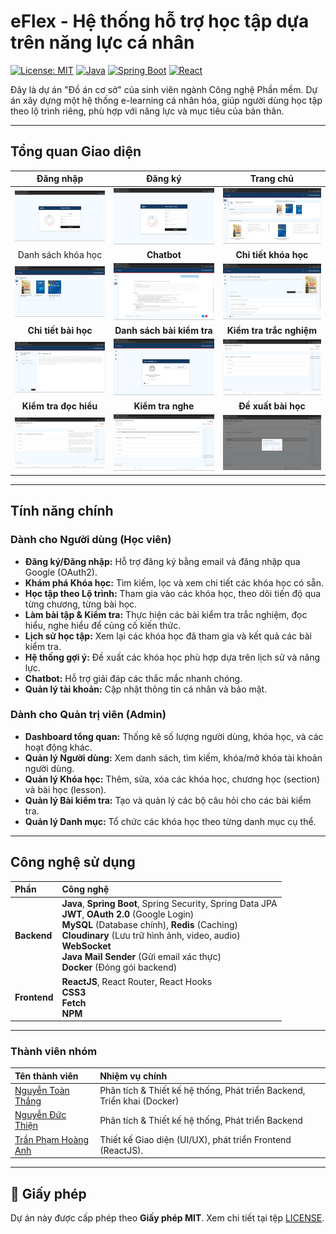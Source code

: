 # **eFlex - Hệ thống hỗ trợ học tập dựa trên năng lực cá nhân**

[![License: MIT](https://img.shields.io/badge/License-MIT-yellow.svg)](https://opensource.org/licenses/MIT)
[![Java](https://img.shields.io/badge/Java-17-blue.svg)](https://www.oracle.com/java/technologies/javase/jdk17-archive-downloads.html)
[![Spring Boot](https://img.shields.io/badge/Spring%20Boot-3.x-brightgreen.svg)](https://spring.io/projects/spring-boot)
[![React](https://img.shields.io/badge/React-18-blue.svg)](https://reactjs.org/)

Đây là dự án "Đồ án cơ sở" của sinh viên ngành Công nghệ Phần mềm. Dự án xây dựng một hệ thống e-learning cá nhân hóa, giúp người dùng học tập theo lộ trình riêng, phù hợp với năng lực và mục tiêu của bản thân.

---

## Tổng quan Giao diện

| Đăng nhập | Đăng ký | Trang chủ |
| :-----------------: | :-----------------: | :-----------------: |
| ![Đăng nhập](docs/images/login.png) | ![Đăng ký](docs/images/register.png) | ![Trang chủ](docs/images/dashboard.png) |
| Danh sách khóa học | **Chatbot** | **Chi tiết khóa học** |
| ![Danh sách khóa học](docs/images/courses.png) | ![Chatbot](docs/images/chatbot.png) | ![Chi tiết khóa học](docs/images/course-details.png) |
| **Chi tiết bài học** | **Danh sách bài kiểm tra** | **Kiểm tra trắc nghiệm** |
|  ![Chi tiết bài học](docs/images/lesson-details.png) | ![Danh sách bài kiểm tra](docs/images/list-test.png) | ![Kiểm tra trắc nghiệm](docs/images/test-mc.png) |
| **Kiểm tra đọc hiểu** | **Kiểm tra nghe** | **Đề xuất bài học** |
| ![Kiểm tra đọc hiểu](docs/images/test-reading.png) | ![Kiểm tra nghe](docs/images/test-listening.png) | ![Đề xuất bài học](docs/images/recommend-lesson.png) |

---

## Tính năng chính

### Dành cho Người dùng (Học viên)

-   **Đăng ký/Đăng nhập:** Hỗ trợ đăng ký bằng email và đăng nhập qua Google (OAuth2).
-   **Khám phá Khóa học:** Tìm kiếm, lọc và xem chi tiết các khóa học có sẵn.
-   **Học tập theo Lộ trình:** Tham gia vào các khóa học, theo dõi tiến độ qua từng chương, từng bài học.
-   **Làm bài tập & Kiểm tra:** Thực hiện các bài kiểm tra trắc nghiệm, đọc hiểu, nghe hiểu để củng cố kiến thức.
-   **Lịch sử học tập:** Xem lại các khóa học đã tham gia và kết quả các bài kiểm tra.
-   **Hệ thống gợi ý:** Đề xuất các khóa học phù hợp dựa trên lịch sử và năng lực.
-   **Chatbot:** Hỗ trợ giải đáp các thắc mắc nhanh chóng.
-   **Quản lý tài khoản:** Cập nhật thông tin cá nhân và bảo mật.

### Dành cho Quản trị viên (Admin)

-   **Dashboard tổng quan:** Thống kê số lượng người dùng, khóa học, và các hoạt động khác.
-   **Quản lý Người dùng:** Xem danh sách, tìm kiếm, khóa/mở khóa tài khoản người dùng.
-   **Quản lý Khóa học:** Thêm, sửa, xóa các khóa học, chương học (section) và bài học (lesson).
-   **Quản lý Bài kiểm tra:** Tạo và quản lý các bộ câu hỏi cho các bài kiểm tra.
-   **Quản lý Danh mục:** Tổ chức các khóa học theo từng danh mục cụ thể.

---

## Công nghệ sử dụng

| Phần | Công nghệ |
| :-------- | :----------------------------------------------------------------------------------------------------------------------------------- |
| **Backend** |  **Java**, **Spring Boot**, Spring Security, Spring Data JPA<br/> **JWT**, **OAuth 2.0** (Google Login)<br/> **MySQL** (Database chính), **Redis** (Caching)<br/> **Cloudinary** (Lưu trữ hình ảnh, video, audio)<br/> **WebSocket** <br/> **Java Mail Sender** (Gửi email xác thực)<br/> **Docker** (Đóng gói backend) |
| **Frontend** |  **ReactJS**, React Router, React Hooks<br/> **CSS3**<br/> **Fetch**<br/> **NPM** |

---

### Thành viên nhóm

| Tên thành viên | Nhiệm vụ chính |
| :--- | :--- |
| [Nguyễn Toàn Thắng](https://github.com/imthq1) | Phân tích & Thiết kế hệ thống, Phát triển Backend, Triển khai (Docker)|
| [Nguyễn Đức Thiện](https://github.com/nguyenducthienlq1) | Phân tích & Thiết kế hệ thống, Phát triển Backend |
| [Trần Phạm Hoàng Anh](https://github.com/HoaqAnh) | Thiết kế Giao diện (UI/UX), phát triển Frontend (ReactJS). |

---

## 📄 Giấy phép

Dự án này được cấp phép theo **Giấy phép MIT**. Xem chi tiết tại tệp [LICENSE](LICENSE).
